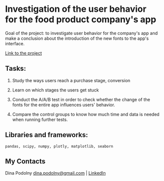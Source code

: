 # Investigation of the user behavior for the food product company's app

Goal of the project: to investigate user behavior for the company's app and make a conclusion about the introduction of the new fonts to the app's interface.

[Link to the project](https://dinapodolny.github.io/user_behavior_food_company/user_behavior_food_company.html)

## Tasks: 

1. Study the ways users reach a purchase stage, conversion

2. Learn on which stages the users get stuck

3. Conduct the A/A/B test in order to check whether the change of the fonts for the entire app influences users' behavior.

4. Compare the control groups to know how much time and data is needed when running further tests.


## Libraries and frameworks:
`pandas, scipy, numpy, plotly, matplotlib, seaborn`

## My Contacts
Dina Podolny 
dina.podolny@gmail.com | [LinkedIn](https://linkedin.com/in/dina-podolny)